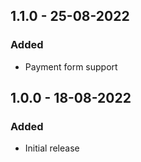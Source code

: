 ## 1.1.0 - 25-08-2022
### Added
- Payment form support

## 1.0.0 - 18-08-2022
### Added
- Initial release
